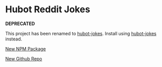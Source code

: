# Hubot Reddit Jokes

**DEPRECATED**

This project has been renamed to [hubot-jokes](https://www.npmjs.com/package/hubot-jokes). Install using [hubot-jokes](https://www.npmjs.com/package/hubot-jokes) instead.

[New NPM Package](https://www.npmjs.com/package/hubot-jokes)

[New Github Repo](https://github.com/WhosPablo/hubot-jokes)